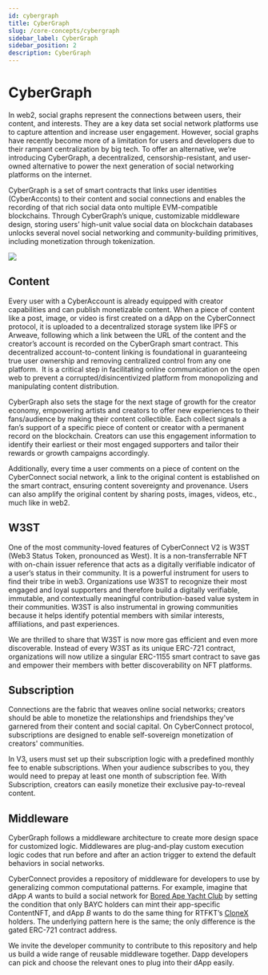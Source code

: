 ```yaml
---
id: cybergraph
title: CyberGraph
slug: /core-concepts/cybergraph
sidebar_label: CyberGraph
sidebar_position: 2
description: CyberGraph
---
```


# CyberGraph

In web2, social graphs represent the connections between users, their content, and interests. They are a key data set social network platforms use to capture attention and increase user engagement. However, social graphs have recently become more of a limitation for users and developers due to their rampant centralization by big tech. To offer an alternative, we’re introducing CyberGraph, a decentralized, censorship-resistant, and user-owned alternative to power the next generation of social networking platforms on the internet.

CyberGraph is a set of smart contracts that links user identities (CyberAcconts) to their content and social connections and enables the recording of that rich social data onto multiple EVM-compatible blockchains. Through CyberGraph’s unique, customizable middleware design, storing users’ high-unit value social data on blockchain databases unlocks several novel social networking and community-building primitives, including monetization through tokenization.

<div>
<img src="/img/v3/cybergraph.png"/>
</div>

## Content

Every user with a CyberAccount is already equipped with creator capabilities and can publish monetizable content. When a piece of content like a post, image, or video is first created on a dApp on the CyberConnect protocol, it is uploaded to a decentralized storage system like IPFS or Arweave, following which a link between the URL of the content and the creator’s account is recorded on the CyberGraph smart contract. This decentralized account-to-content linking is foundational in guaranteeing true user ownership and removing centralized control from any one platform.  It is a critical step in facilitating online communication on the open web to prevent a corrupted/disincentivized platform from monopolizing and manipulating content distribution.

CyberGraph also sets the stage for the next stage of growth for the creator economy, empowering artists and creators to offer new experiences to their fans/audience by making their content collectible. Each collect signals a fan’s support of a specific piece of content or creator with a permanent record on the blockchain. Creators can use this engagement information to identify their earliest or their most engaged supporters and tailor their rewards or growth campaigns accordingly.

Additionally, every time a user comments on a piece of content on the CyberConnect social network, a link to the original content is established on the smart contract, ensuring content sovereignty and provenance. Users can also amplify the original content by sharing posts, images, videos, etc., much like in web2.

## W3ST

One of the most community-loved features of CyberConnect V2 is W3ST (Web3 Status Token, pronounced as West). It is a non-transferrable NFT with on-chain issuer reference that acts as a digitally verifiable indicator of a user’s status in their community. It is a powerful instrument for users to find their tribe in web3. Organizations use W3ST to recognize their most engaged and loyal supporters and therefore build a digitally verifiable, immutable, and contextually meaningful contribution-based value system in their communities. W3ST is also instrumental in growing communities because it helps identify potential members with similar interests, affiliations, and past experiences.

We are thrilled to share that W3ST is now more gas efficient and even more discoverable. Instead of every W3ST as its unique ERC-721 contract, organizations will now utilize a singular ERC-1155 smart contract to save gas and empower their members with better discoverability on NFT platforms.

## Subscription

Connections are the fabric that weaves online social networks; creators should be able to monetize the relationships and friendships they've garnered from their content and social capital. On CyberConnect protocol, subscriptions are designed to enable self-sovereign monetization of creators' communities.

In V3, users must set up their subscription logic with a predefined monthly fee to enable subscriptions. When your audience subscribes to you, they would need to prepay at least one month of subscription fee. With Subscription, creators can easily monetize their exclusive pay-to-reveal content.

## Middleware

CyberGraph follows a middleware architecture to create more design space for customized logic. Middlewares are plug-and-play custom execution logic codes that run before and after an action trigger to extend the default behaviors in social networks.

CyberConnect provides a repository of middleware for developers to use by generalizing common computational patterns. For example, imagine that dApp *A* wants to build a social network for [Bored Ape Yacht Club](https://boredapeyachtclub.com/#/) by setting the condition that only BAYC holders can mint their app-specific ContentNFT, and dApp *B* wants to do the same thing for RTFKT’s [CloneX](https://clonex.rtfkt.com/) holders. The underlying pattern here is the same; the only difference is the gated ERC-721 contract address.

We invite the developer community to contribute to this repository and help us build a wide range of reusable middleware together. Dapp developers can pick and choose the relevant ones to plug into their dApp easily.